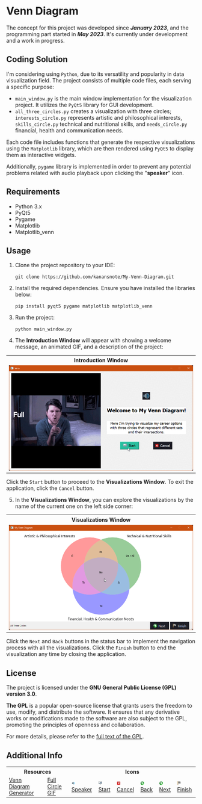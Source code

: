 # Venn Diagram

The concept for this project was developed since ***January 2023***, and the programming part started in ***May 2023***. 
It's currently under development and a work in progress. 

## Coding Solution

I'm considering using ``Python``, due to its versatility and popularity in data visualization field. 
The project consists of multiple code files, each serving a specific purpose:

- `main_window.py` is the main window implementation for the visualization project. It utilizes the `PyQt5` library for GUI development.
- `all_three_circles.py` creates a visualization with three circles; 
`interests_circle.py` represents artistic and philosophical interests, `skills_circle.py` technical and nutritional skills, 
and `needs_circle.py` financial, health and communication needs.

Each code file includes functions that generate the respective visualizations using the `Matplotlib` library, 
which are then rendered using `PyQt5` to display them as interactive widgets.

Additionally, `pygame` library is implemented in order to prevent any potential problems related 
with audio playback upon clicking the "**speaker**" icon.

## Requirements

- Python 3.x
- PyQt5
- Pygame
- Matplotlib
- Matplotlib_venn

## Usage

1. Clone the project repository to your IDE:
   ```
   git clone https://github.com/kanansnote/My-Venn-Diagram.git
   ```

2. Install the required dependencies. Ensure you have installed the libraries below:
   ```
   pip install pyqt5 pygame matplotlib matplotlib_venn
   ```
   
3. Run the project:
   ```
   python main_window.py
   ```
   
4. The **Introduction Window** will appear with showing a welcome message, an animated GIF, and a description of the project:

<div class="introductionWindow">
   <table>
      <tr>
         <th>Introduction Window</th>
      </tr>
      <tr>
         <td><img src="./media/windows_introduction_window.gif" alt="Introduction Window"></td>
      </tr>
   </table>
</div>

Click the `Start` button to proceed to the **Visualizations Window**. To exit the application, click the `Cancel` button.

5. In the **Visualizations Window**, you can explore the visualizations by the name of the current one on the left side corner:

<div class="visualizationsWindow">
   <table>
      <tr>
         <th>Visualizations Window</th>
      </tr>
      <tr>
         <td><img src="./media/windows_visualizations_window.gif" alt="Visualizations Window"></td>
      </tr>
   </table>
</div>

Click the `Next` and `Back` buttons in the status bar to implement the navigation process with all the visualizations.
Click the `Finish` button to end the visualization any time by closing the application.

## License

The project is licensed under the **GNU General Public License (GPL) version 3.0**.

**The GPL** is a popular open-source license that grants users the freedom to use, modify, and distribute the software. It ensures that any derivative works or modifications made to the software are also subject to the GPL, promoting the principles of openness and collaboration.

For more details, please refer to the [full text of the GPL](https://github.com/kanansnote/My-Venn-Diagram/blob/main/LICENSE).

## Additional Info
<div class="additionalInfo">
   <table>
      <tr>
         <th colspan="2">Resources</th>
         <th colspan="6">Icons</th>
      </tr>
      <tr>
         <td>
            <a href="https://academo.org/demos/venn-diagram-generator/">Venn Diagram Generator</a>
         </td>
         <td>
            <a href="https://tenor.com/view/full-circle-olanrogers-youtube-gif-4749604">Full Circle GIF</a>
         </td>
         <td>
            <img src="media/buttons/speaker.png" height="10"/>
            <a href="https://icon-icons.com/icon/speaker-sound-volume/54138">Speaker</a>
         </td>
         <td>
            <img src="media/buttons/start.png" height="10"/>
            <a href="https://icon-icons.com/icon/presentation-board-graph-chart/108631">Start</a>
         </td>
         <td>
            <img src="media/buttons/cancel.png" height="10"/>
            <a href="https://icon-icons.com/icon/cancel/73703">Cancel</a>
         </td>
         <td>
            <img src="media/buttons/back.png" height="10"/>
            <a href="https://icon-icons.com/icon/above-the-arrow/1049">Back</a>
         </td>
         <td>
            <img src="media/buttons/next.png" height="10"/>
            <a href="https://icon-icons.com/icon/Next-arrow/1058">Next</a>
         </td>
         <td>
            <img src="media/buttons/finish.png" height="10"/>
            <a href="https://www.iconarchive.com/show/farm-fresh-icons-by-fatcow/flag-finish-icon.html">Finish</a>
         </td>
      </tr>
   </table>
</div>
